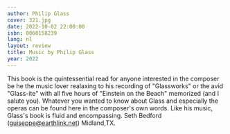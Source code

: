 ```yaml
---
author: Philip Glass
cover: 321.jpg
date: 2022-10-02 22:00:00
isbn: 0060158239
lang: nl
layout: review
title: Music by Philip Glass
year: 2022
---
```

This book is the quintessential read for anyone interested in the composer be he the music lover realaxing to his recording of "Glassworks" or the avid "Glass-ite" with all five hours of "Einstein on the Beach" memorized (and I salute you). Whatever you wanted to know about Glass and especially the operas can be found here in the composer's own words.  Like his music, Glass's book is fluid and encompassing.  Seth Bedford (guiseppe@earthlink.net) Midland,TX.
